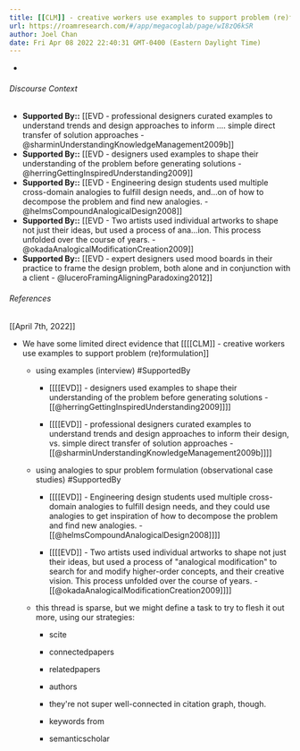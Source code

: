 ```yaml
---
title: [[CLM]] - creative workers use examples to support problem (re)formulation
url: https://roamresearch.com/#/app/megacoglab/page/wI8zQ6kSR
author: Joel Chan
date: Fri Apr 08 2022 22:40:31 GMT-0400 (Eastern Daylight Time)
---
```


- 

###### Discourse Context

- **Supported By::** [[EVD - professional designers curated examples to understand trends and design approaches to inform .... simple direct transfer of solution approaches - @sharminUnderstandingKnowledgeManagement2009b]]
- **Supported By::** [[EVD - designers used examples to shape their understanding of the problem before generating solutions - @herringGettingInspiredUnderstanding2009]]
- **Supported By::** [[EVD - Engineering design students used multiple cross-domain analogies to fulfill design needs, and...on of how to decompose the problem and find new analogies. - @helmsCompoundAnalogicalDesign2008]]
- **Supported By::** [[EVD - Two artists used individual artworks to shape not just their ideas, but used a process of ana...ion. This process unfolded over the course of years. - @okadaAnalogicalModificationCreation2009]]
- **Supported By::** [[EVD - expert designers used mood boards in their practice to frame the design problem, both alone and in conjunction with a client - @luceroFramingAligningParadoxing2012]]

###### References

[[April 7th, 2022]]

- We have some limited direct evidence that [[[[CLM]] - creative workers use examples to support problem (re)formulation]]

    - using examples (interview) #SupportedBy

        - [[[[EVD]] - designers used examples to shape their understanding of the problem before generating solutions - [[@herringGettingInspiredUnderstanding2009]]]]

        - [[[[EVD]] - professional designers curated examples to understand trends and design approaches to inform their design, vs. simple direct transfer of solution approaches - [[@sharminUnderstandingKnowledgeManagement2009b]]]]

    - using analogies to spur problem formulation (observational case studies) #SupportedBy

        - [[[[EVD]] - Engineering design students used multiple cross-domain analogies to fulfill design needs, and they could use analogies to get inspiration of how to decompose the problem and find new analogies. - [[@helmsCompoundAnalogicalDesign2008]]]]

        - [[[[EVD]] - Two artists used individual artworks to shape not just their ideas, but used a process of "analogical modification" to search for and modify higher-order concepts, and their creative vision. This process unfolded over the course of years. - [[@okadaAnalogicalModificationCreation2009]]]]

    - this thread is sparse, but we might define a task to try to flesh it out more, using our strategies:

        - scite

        - connectedpapers

        - relatedpapers

        - authors

        - they're not super well-connected in citation graph, though.

        - keywords from

        - semanticscholar
